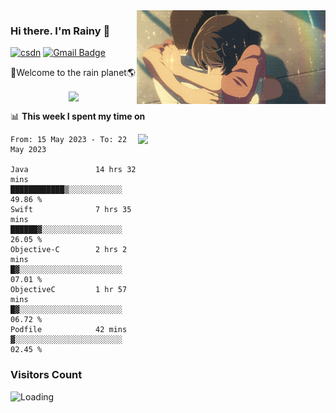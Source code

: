 <img  align='right' height="150" src="https://github.com/LikeRainDay/LikeRainDay/blob/master/pic/img_rain_1.gif?raw=true">



### Hi there. I'm Rainy :lemon:

[![csdn](https://img.shields.io/badge/-csdn-c14438?style=flat-square&logo=c&logoColor=white)](https://blog.csdn.net/qq_15807167)
[![Gmail Badge](https://img.shields.io/badge/-gmail-c14438?style=flat-square&logo=Gmail&logoColor=white&link=mailto:houshuai0816@gmail.com)](mailto:houshuai0816@gmail.com)

🚀Welcome to the rain planet🌎

<center>
<img align='center'  src="https://source.unsplash.com/user/rainyhehe/likes">
</center>

📊 **This week I spent my time on**

<img align='right'   width="300" src="https://github-readme-stats.vercel.app/api?username=LikeRainDay&show_icons=true&title_color=fff&icon_color=79ff97&text_color=9f9f9f&bg_color=151515&count_private=true">

<!--START_SECTION:waka-->

```text
From: 15 May 2023 - To: 22 May 2023

Java               14 hrs 32 mins  ████████████▒░░░░░░░░░░░░   49.86 %
Swift              7 hrs 35 mins   ██████▓░░░░░░░░░░░░░░░░░░   26.05 %
Objective-C        2 hrs 2 mins    █▓░░░░░░░░░░░░░░░░░░░░░░░   07.01 %
ObjectiveC         1 hr 57 mins    █▓░░░░░░░░░░░░░░░░░░░░░░░   06.72 %
Podfile            42 mins         ▓░░░░░░░░░░░░░░░░░░░░░░░░   02.45 %
```

<!--END_SECTION:waka-->

### Visitors Count
<img align="left" src = "https://profile-counter.glitch.me/LikeRainDay/count.svg" alt ="Loading">

